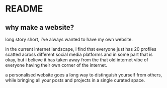 # README
## why make a website?
long story short, i've always wanted to have my own website.

in the current internet landscape,
i find that everyone just has 20 profiles scatted across different social media platforms
and in some part that is okay,
but i believe it has taken away from the that old internet vibe of everyone having their own corner of the internet.

a personalised website goes a long way to distinguish yourself from others,
while bringing all your posts and projects in a single curated space.

